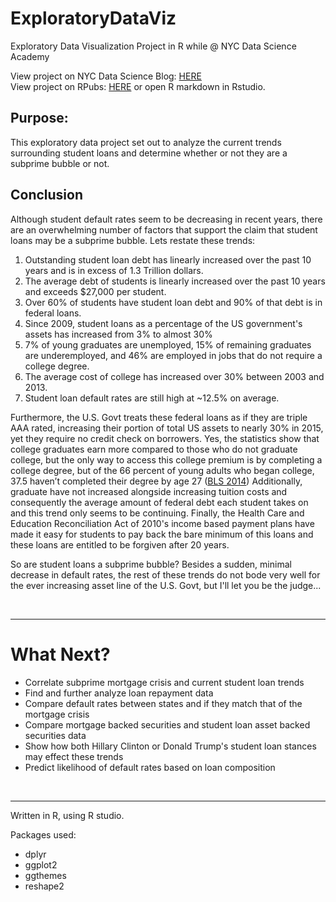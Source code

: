 # ExploratoryDataViz
Exploratory Data Visualization Project in R while @ NYC Data Science Academy

View project on NYC Data Science Blog: <a href="http://blog.nycdatascience.com/student-works/student-loans-us-govt-s-subprime-time-bomb/">HERE</a>
<br/>
View project on RPubs: <a href="http://rpubs.com/sjstebbins/ExploratoryVizProject">HERE</a>
or open R markdown in Rstudio. 

<h2>Purpose: </h2>

This exploratory data project set out to analyze the current trends surrounding student loans and determine whether or not they are a subprime bubble or not.

<h2>Conclusion</h2>

Although student default rates seem to be decreasing in recent years, there are an overwhelming number of factors that support the claim that student loans may be a subprime bubble. Lets restate these trends:
<ol>
 	<li>Outstanding student loan debt has linearly increased over the past 10 years and is in excess of 1.3 Trillion dollars.</li>
 	<li>The average debt of students is linearly increased over the past 10 years and exceeds $27,000 per student.</li>
 	<li>Over 60% of students have student loan debt and 90% of that debt is in federal loans.</li>
 	<li>Since 2009, student loans as a percentage of the US government's assets has increased from 3% to almost 30%</li>
 	<li>7% of young graduates are unemployed, 15% of remaining graduates are underemployed, and 46% are employed in jobs that do not require a college degree.</li>
 	<li>The average cost of college has increased over 30% between 2003 and 2013.</li>
 	<li>Student loan default rates are still high at ~12.5% on average.</li>
</ol>
Furthermore, the U.S. Govt treats these federal loans as if they are triple AAA rated, increasing their portion of total US assets to nearly 30% in 2015, yet they require no credit check on borrowers. Yes, the statistics show that college graduates earn more compared to those who do not graduate college, but the only way to access this college premium is by completing a college degree, but of the 66 percent of young adults who began college, 37.5 haven’t completed their degree by age 27 (<a href="http://www.bls.gov/news.release/nlsyth.t01.htm">BLS 2014</a>) Additionally, graduate have not increased alongside increasing tuition costs and consequently the average amount of federal debt each student takes on and this trend only seems to be continuing. Finally, the Health Care and Education Reconciliation Act of 2010's income based payment plans have made it easy for students to pay back the bare minimum of this loans and these loans are entitled to be forgiven after 20 years.

So are student loans a subprime bubble? Besides a sudden, minimal decrease in default rates, the rest of these trends do not bode very well for the ever increasing asset line of the U.S. Govt, but I'll let you be the judge...

&nbsp;

<hr />

<h1>What Next?</h1>
<ul>
 	<li>Correlate subprime mortgage crisis and current student loan trends</li>
 	<li>Find and further analyze loan repayment data</li>
 	<li>Compare default rates between states and if they match that of the mortgage crisis</li>
 	<li>Compare mortgage backed securities and student loan asset backed securities data</li>
 	<li>Show how both Hillary Clinton or Donald Trump's student loan stances may effect these trends</li>
 	<li>Predict likelihood of default rates based on loan composition</li>
</ul>
&nbsp;

<hr />

Written in R, using R studio.

Packages used:
<ul>
 	<li>dplyr</li>
 	<li>ggplot2</li>
 	<li>ggthemes</li>
 	<li>reshape2</li>
</ul>
